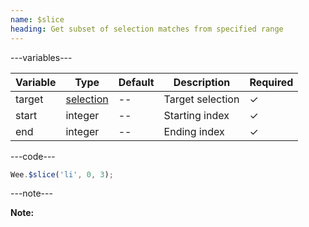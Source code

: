 ```yaml
---
name: $slice
heading: Get subset of selection matches from specified range
---
```


---variables---

| Variable | Type | Default | Description | Required |
| -- | -- | -- | -- | -- |
| target | [selection](/script#selection) | -- | Target selection | ✓ |
| start | integer | -- | Starting index | ✓ |
| end | integer | -- | Ending index | ✓ |

---code---

```javascript
Wee.$slice('li', 0, 3);
```

---note---

**Note:** 